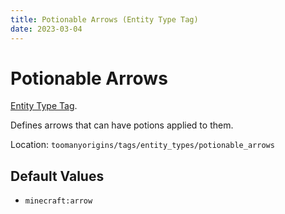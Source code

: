 ```yaml
---
title: Potionable Arrows (Entity Type Tag)
date: 2023-03-04
---
```

# Potionable Arrows

[Entity Type Tag](../tags.md).

Defines arrows that can have potions applied to them.

Location: `toomanyorigins/tags/entity_types/potionable_arrows`

## Default Values
- `minecraft:arrow`